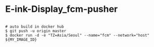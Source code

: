 # E-ink-Display_fcm-pusher

```

# auto build in docker hub
$ git push -u origin master
$ docker run -d -e "TZ=Asia/Seoul" --name="fcm" --network="host" ${MY_IMAGE_ID}

```